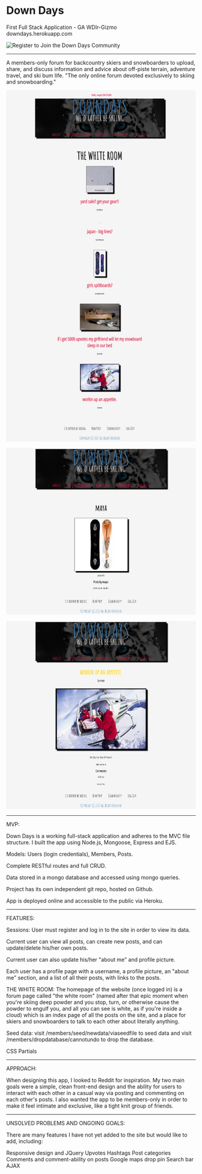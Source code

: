 # Down Days
First Full Stack Application - GA WDIr-Gizmo  
downdays.herokuapp.com

![Register to Join the Down Days Community](/screenshots/register_page.png?raw=true)

*********

A members-only forum for backcountry skiers and snowboarders to upload, share, and discuss information and advice about off-piste terrain, adventure travel, and ski bum life. "The only online forum devoted exclusively to skiing and snowboarding."

![Modal: Start Game](/screenshots/posts_index_page.png?raw=true)

![Modal: Start Game](/screenshots/member_show_page.png?raw=true)

![Modal: Start Game](/screenshots/show_post_page_current_user.png?raw=true)

*********

MVP:

Down Days is a working full-stack application and adheres to the MVC file structure. I built the app using Node.js, Mongoose, Express and EJS.

Models: Users (login credentials), Members, Posts.

Complete RESTful routes and full CRUD.

Data stored in a mongo database and accessed using mongo queries.

Project has its own independent git repo, hosted on Github.

App is deployed online and accessible to the public via Heroku.

*****

FEATURES:

Sessions: User must register and log in to the site in order to view its data.

Current user can view all posts, can create new posts, and can update/delete his/her own posts.

Current user can also update his/her "about me" and profile picture.

Each user has a profile page with a username, a profile picture, an "about me" section, and a list of all their posts, with links to the posts.

THE WHITE ROOM: The homepage of the website (once logged in) is a forum page called "the white room" (named after that epic moment when you're skiing deep powder and you stop, turn, or otherwise cause the powder to engulf you, and all you can see is white, as if you're inside a cloud) which is an index page of all the posts on the site, and a place for skiers and snowboarders to talk to each other about literally anything.

Seed data: visit /members/seed/newdata/viaseedfile to seed data and visit /members/dropdatabase/cannotundo to drop the database.

CSS Partials

*****

APPROACH:

When designing this app, I looked to Reddit for inspiration. My two main goals were a simple, clean front-end design and the ability for users to interact with each other in a casual way via posting and commenting on each other's posts. I also wanted the app to be members-only in order to make it feel intimate and exclusive, like a tight knit group of friends.

*****

UNSOLVED PROBLEMS AND ONGOING GOALS:

There are many features I have not yet added to the site but would like to add, including:

Responsive design and JQuery
Upvotes
Hashtags
Post categories
Comments and comment-ability on posts
Google maps drop pin
Search bar
AJAX
